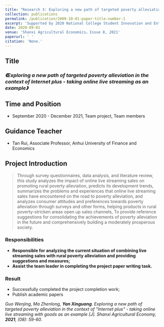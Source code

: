 ```yaml
---
title: "Research 3: Exploring a new path of targeted poverty alleviation in the context of Internet plus - taking online live streaming as an example"
collection: publications
permalink: /publication/2009-10-01-paper-title-number-1
excerpt: 'Supported by 2020 National College Student Innovation and Entrepreneurship Training Program Project'
date: 2020-09-01
venue: 'Shanxi Agricultural Economics，Issue 8, 2021'
paperurl: ' '
citation: 'None.'
---
```

## Title

### *《Exploring a new path of targeted poverty alleviation in the context of Internet plus - taking online live streaming as an example》*

## Time and Position
* September 2020 - December 2021, Team project, Team members

## Guidance Teacher
* Tan Rui, Associate Professor, Anhui University of Finance and Economics

## Project Introduction

> Through survey questionnaires, data analysis, and literature review, this study analyzes the impact of online live streaming sales on promoting rural poverty alleviation, predicts its development trends, summarizes the problems and experiences that online live streaming sales have encountered on the road to poverty alleviation, and analyzes consumer attitudes and preferences towards poverty alleviation through surveys and other forms, helping products in rural poverty-stricken areas open up sales channels, To provide reference suggestions for consolidating the achievements of poverty alleviation in the future and comprehensively building a moderately prosperous society.

### Responsibilities

* **Responsible for analyzing the current situation of combining live streaming sales with rural poverty alleviation and providing suggestions and measures;**
* **Assist the team leader in completing the project paper writing task.**

### Result
* Successfully completed the project completion work;
* Publish academic papers

*Guo Wenjing, Ma Zhenlong, **Yan Xinguang**. Exploring a new path of targeted poverty alleviation in the context of "Internet plus" - taking online live streaming with goods as an example [J]. Shanxi Agricultural Economy, **2021**, (08): 59-60.*

